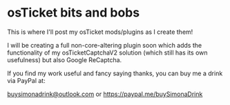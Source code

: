 # osTicket bits and bobs

This is where I'll post my osTicket mods/plugins as I create them!

I will be creating a full non-core-altering plugin soon which adds the functionality of my osTicketCaptchaV2 solution (which still has its own usefulness) but also Google ReCaptcha.

If you find my work useful and fancy saying thanks, you can buy me a drink via PayPal at:

buysimonadrink@outlook.com  or  https://paypal.me/buySimonaDrink
